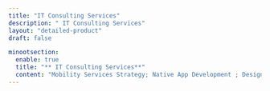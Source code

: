 ```yaml
---
title: "IT Consulting Services"
description: " IT Consulting Services"
layout: "detailed-product"
draft: false

minootsection:
  enable: true
  title: "** IT Consulting Services**"
  content: "Mobility Services Strategy; Native App Development ; Design & ; User Experience; Maintenance & Monitoring; User Definition & Profiling; Graphic Assets for App Stores; API Development Using Node.js; Database Solutions Using MongoDB"
---
```

